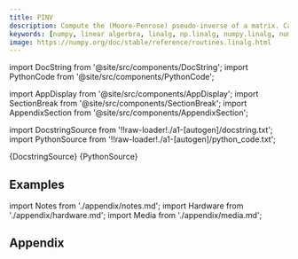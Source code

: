 ```yaml
---
title: PINV
description: Compute the (Moore-Penrose) pseudo-inverse of a matrix. Calculate the generalized inverse of a matrix using its singular-value decomposition (SVD) and including all *large* singular values.  .. versionchanged 1.14    Can now operate on stacks of matrices
keywords: [numpy, linear algerbra, linalg, np.linalg, numpy.linalg, numpy.linalg.pinv]
image: https://numpy.org/doc/stable/reference/routines.linalg.html
---
```


[//]: # (Custom component imports)

import DocString from '@site/src/components/DocString';
import PythonCode from '@site/src/components/PythonCode';

import AppDisplay from '@site/src/components/AppDisplay';
import SectionBreak from '@site/src/components/SectionBreak';
import AppendixSection from '@site/src/components/AppendixSection';

[//]: # (Docstring)

import DocstringSource from '!!raw-loader!./a1-[autogen]/docstring.txt';
import PythonSource from '!!raw-loader!./a1-[autogen]/python_code.txt';


<DocString>{DocstringSource}</DocString>
<PythonCode GLink='NUMPY/linalg/PINV/PINV.py'>{PythonSource}</PythonCode>


<SectionBreak />

    

[//]: # (Examples)

## Examples

<AppDisplay 
  GLink='NUMPY/linalg/PINV'
  nodeLabel='PINV'>
</AppDisplay>

<SectionBreak />

    

[//]: # (Appendix)

import Notes from './appendix/notes.md';
import Hardware from './appendix/hardware.md';
import Media from './appendix/media.md';

## Appendix

<AppendixSection index={0} folderPath='nodes/NUMPY/linalg/PINV/appendix/'><Notes /></AppendixSection>
<AppendixSection index={1} folderPath='nodes/NUMPY/linalg/PINV/appendix/'><Hardware /></AppendixSection>
<AppendixSection index={2} folderPath='nodes/NUMPY/linalg/PINV/appendix/'><Media /></AppendixSection>


